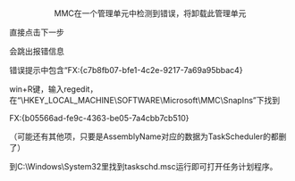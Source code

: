 <center>MMC在一个管理单元中检测到错误，将卸载此管理单元</center>

直接点击下一步

会跳出报错信息

错误提示中包含“FX:{c7b8fb07-bfe1-4c2e-9217-7a69a95bbac4}

win+R键，输入regedit，在“\HKEY_LOCAL_MACHINE\SOFTWARE\Microsoft\MMC\SnapIns”下找到

FX:{b05566ad-fe9c-4363-be05-7a4cbb7cb510}

（可能还有其他项，只要是AssemblyName对应的数据为TaskScheduler的都删了）

到C:\Windows\System32里找到taskschd.msc运行即可打开任务计划程序。

